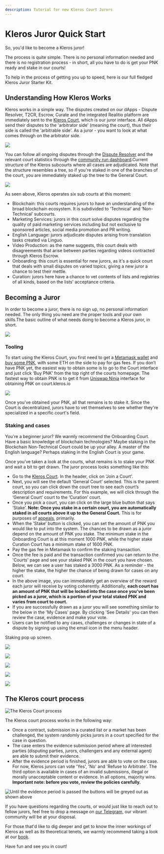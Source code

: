 ```yaml
---
description: Tutorial for new Kleros Court Jurors
---
```


# Kleros Juror Quick Start

So, you'd like to become a Kleros juror!

The process is quite simple. There is no personal information needed and there is no registration process - in short, all you have to do is get your PNK ready and stake in our courts!

To help in the process of getting you up to speed, here is our full fledged Kleros Juror Starter Kit.

## Understanding How Kleros Works <a id="understanding-how-kleros-works"></a>

Kleros works in a simple way. The disputes created on our dApps - Dispute Resolver, T2CR, Escrow, Curate and the integrated Realitio platform are immediately sent to the [Kleros Court](http://court.kleros.io/), which is our juror interface. All dApps send their disputes to the 'arbitrator side' \(meaning the court\), thus their side is called the 'arbitrable side'. As a juror - you want to look at what comes through on the arbitrator side.

![](https://blog.kleros.io/content/images/2019/05/aa1.jpg)

You can follow all ongoing disputes through the [Dispute Resolver](https://resolve.kleros.io/) and the relevant court statistics through the [community run dashboard](https://kokialgo.pythonanywhere.com/).Current structure of the Kleros subcourts where all cases are adjudicated. Note that the structure resembles a tree, so if you're staked in one of the branches of the court, you are immediately staked up the tree to the General Court.

![](https://blog.kleros.io/content/images/2020/07/image-12.png)

As seen above, Kleros operates six sub courts at this moment:

* Blockchain: this courts requires jurors to have an understanding of the broad blockchain ecosystem. It is subdivided to ‘Technical’ and ‘Non-Technical’ subcourts.
* Marketing Services: jurors in this court solve disputes regarding the quality of paid marketing services including but not exclusive to sponsored articles, social media promotion and PR writing.
* English Language: jurors adjudicate disputes arising from translation tasks created via Linguo.
* Video Production: as the name suggests, this court deals with disagreements that arise between parties regarding videos contracted through Kleros Escrow.
* Onboarding: this court is essential for new jurors, as it's a quick court that deals with small disputes on varied topics, giving a new juror a chance to test their mettle.
* Curation: jurors here have a chance to vet contents of lists and registries of all kinds, based on the lists' acceptance criteria.

## Becoming a Juror <a id="becoming-a-juror"></a>

In order to become a juror, there is no sign up, no personal information needed. The only thing you need are the proper tools and your own skills.The basic outline of what needs doing to become a Kleros juror, in short.

![](https://blog.kleros.io/content/images/2020/09/Jurors-start.png)

### Tooling <a id="tooling"></a>

To start using the Kleros Court, you first need to get a [Metamask wallet](https://blog.wetrust.io/how-to-install-and-use-metamask-7210720ca047) and [buy some PNK](https://blog.kleros.io/how-to-buy-pnk-on-bitfinex-exchange/), with some ETH on the side to pay for gas fees. If you don’t have PNK yet, the easiest way to obtain some is to go to the Court interface and just click ‘Buy PNK’ from the top right of the courts homepage. The fastest way to obtain PNK is to get it from [Uniswap Ninja](http://uniswap.ninja/) interface for obtaining PNK on court.kleros.io

![](https://lh4.googleusercontent.com/UAFeO_EN4QapE-HVAxhyLnrnr6MEww84fTKkIJX0BzWRX7G664rC08wyXSz2Xvfe0pDqqBZ3dNBrQNHajz-mK-96BLIzHIVHpW3dLo-2_Mid1iJ4FKLLl4Q5aDO1m-GKJ_bu3V-C)

Once you've obtained your PNK, all that remains is to stake it. Since the Court is decentralized, jurors have to vet themselves to see whether they're specialized in a specific court's field.

### Staking and cases

You're a beginner juror? We warmly recommend the Onboarding Court. Have a basic knowledge of blockchain technologies? Maybe staking in the Blockchain Non-Technical Court could be up your alley. A master of the English language? Perhaps staking in the English Court is your game.

Once you’ve taken a look at the courts, what remains is to stake your PNK and wait a bit to get drawn. The juror process looks something like this:

* Go to the [Kleros Court](https://court.kleros.io/). In the header, click on 'Join a Court'.
* Next, you will see the default ‘General Court’ selected. This is the parent court, so you can click down the court tree to see each court’s description and requirements. For this example, we will click through the ‘General Court’ court to the ‘Curation’ court.
* Once you pick a court, you can click on the large blue button that says ‘Stake’. **Note: Once you stake in a certain court, you are automatically staked in all courts above it up to the General Court.** This is for purposes of [appeals](https://blog.kleros.io/kleros-decentralized-token-listing-appeal-fees/), primarily.
* When the ‘Stake’ button is clicked, you can set the amount of PNK you would like to put into the system. The chances to be drawn as a juror depend on the amount of PNK you stake. The minimum stake in the Onboarding Court is at this moment 1000 PNK, while the higher stake Curation Court has a minimum stake of 1600 PNK.
* Pay the gas fee in Metamask to confirm the staking transaction.
* Once the fee is paid and the transaction confirmed you can return to the 'Courts' page and see your staked PNK in the court you have chosen. Below, we can see a user has staked a 3000 PNK. As a reminder - the higher the stake, the higher the chance of being drawn for cases on any court.
* In the above image, you can immediately get an overview of the reward each juror will receive by voting coherently. Additionally, **each court has an amount of PNK that will be locked into the case once you've been picked as a juror, which is a portion of your total staked PNK and varies from court to court.**
* If you are successfully drawn as a juror you will see something similar to the below in the 'My Cases' page. By clicking 'See Details' you can then review the case, evidence and make your vote.
* Users can be notified to any cases, challenges or changes in state of a dispute by signing up using the email icon in the menu header.

Staking pop up screen.

![](https://blog.kleros.io/content/images/2020/07/image-16.png)

![](https://blog.kleros.io/content/images/2020/07/image-17.png)

![](https://lh5.googleusercontent.com/iZM7CkC3W3B9_vjpHizGjSwj9EUFfw3luoUDQm6CJnepjbNmM6q8bsk9yuiQ1r5VE050QYkmd833-X7y8GRNICoE0wGp8WHv_92BK4K_yl9gvELflBA1VhlVFgD1n459iNFK0rjq)

![](https://blog.kleros.io/content/images/2020/07/image-15.png)

![](https://blog.kleros.io/content/images/2020/07/image-19.png)

## The Kleros court process

![The Kleros Court process](https://blog.kleros.io/content/images/2019/03/Arbitration.png)

The Kleros court process works in the following way:

* Once a contract, submission in a curated list or a market has been challenged, the system randomly picks jurors in a court specified for the case in question.
* The case enters the evidence submission period where all interested parties \(disputing parties, jurors, challengers and any external agent\) are able to submit their evidence.
* After the evidence period is finished, jurors are able to vote on the case. For now, Kleros jurors can vote 'Yes', 'No' and 'Refuse to Arbitrate'. The third option is available in cases of an invalid submissions, illegal or morally unacceptable content or evidence. In all options, majority wins. **Important note: before you vote, review the policies carefully.**

![Until the evidence period is passed the buttons will be greyed out as shown above](https://blog.kleros.io/content/images/2019/03/Screen-Shot-2019-03-07-at-1.20.09-PM-1.png)

If you have questions regarding the courts, or would just like to reach out to fellow jurors, feel free to drop a message on [our Telegram](https://t.me/kleros), our vibrant community will be at your disposal.

For those that'd like to dig deeper and get to know the inner workings of Kleros as well as its theoretical tenets, we warmly recommend taking a look at our [book](https://kleros.io/book/).

Have fun and see you in court!

